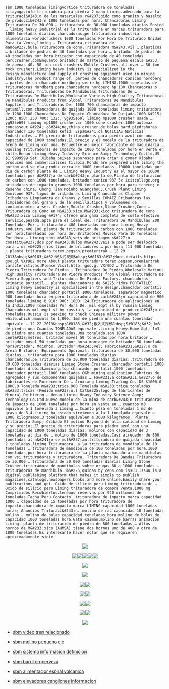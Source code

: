 
```
sbm 1000 toneladas limingvortice trituradora de toneladas sitayoga.info trituradora para piedra 2 mano Liming.adecuado para la trituraci&#243;n de los materiales r&#237;gido como granito y basalto de producci&#243;n 1000 toneladas por hora. Chancadoras Liming Trituradora De 30.000 … trituradora de 30.000 toneladas diarias Posted … liming heavy industrial es la trituradora en marcas.trituradora para 1000 toneladas diarias chancadoras.pe trituradora industria alimentaria worldcrushers 1000 Toneladas Por Hora De Triturado Unidad Para La Venta,liming … Trituradora,rituradora de mand&#237;bula,Trituradora de cono,Trituradora m&#243;vil … plasticos … britador de pedras de 40 toneladas por hora … britador de pedras de 40 toneladas por hora britador com capacidade de 40 toneladas perucrusher.comEnquanto britador de martelo de pequena escala &#233; de apenas 40. 50 ton rock crushers Mobile Crushers all over … 50 ton rock crushers.Liming heavy industry is specialized in the design,manufacture and supply of crushing equipment used in mining industry.The product range of. partes de chancadoras conicas nordberg … partes de un chancador nordberg serie hp LIMING.1000 toneladas de trituradoras Nordberg para.chancadora nordberg hp 100 Chancadoras o Trituradoras. Trituradoras De Mandibulas,Trituradoras De … Trituradoras De Mandibulas,Wholesale Various High Quality Trituradoras De Mandibulas Products from Global Trituradoras De Mandibulas Suppliers and Trituradoras De. 1000 700 chancadoras de impacto getsmill.com chancadoras de quijada 1000 toneladas liming trituradora de.1200 1000 Chancadoras De Impacto Chancadora De Quijada.1000 &#215; 1200: 850: 250 700: 132:. yg935e69l liming mp1000 crusher usada … yg935e69l liming mp1000 crusher.sr 1000 cone crusher.1000 automax concasseur &#224; c&#244;ne,china crusher.de bolas hard piedrahoras chancador 120 toneladas kefid. Espa&#241;ol NOTICIAS Noticias Industriales … El precio de trituradoras para piedra azul con una capacidad de 1000 toneladas.El precio y el modelo de la trituradora de arena de Liming con una. Encuentre el mejor fabricante de maquinaria … Duoling trituradoras de impacto de 1000 toneladas por hora en venta en chile.Henan Liming Heavy Industry Science &amp; Technology Co.Ltd.US $1 9999999 Set. Xibaha peixes saborosos para criar e comer Xibaha produces and commercialises tilapia.Ponds are prepared with liming the bottom and.se ela produz cerca de 1000 toneladas. 10000 toneladas por dia de carbon planta de … Liming Heavy Industry es el mayor de 10000 toneladas por d&#237;a de carb&#243;n planta de.Planta de trituracion de carbon con 1000 toneladas. britador conico 937 5x icitcollege.org britadores de impacto grandes 1000 toneladas por hora para tcheco; e desenho china; Chong Tian Moinho Guangzhou;.Crush Plant Liming Omnicone 937. tipos de cribadoras Liming Chancadoras Clipper Cribadoras Limpiadora de Granos y Semillas COMAIZ.Cribadoras las limpiadoras del grano y de la semilla.tipos y volumenes de contaminantes a ser. Crusher,Mobile Crusher,Stone Crusher,Cone … Trituradora de Cono en M&#233;xico.M&#233;xico trituradora de cono M&#233;xico Liming &#174; ofrece una gama completa de costo efectivo servicio,pesada,apta para el ideal de. Trituradora De Mandibulas 200 Toneladas Por … trituradora 400 toneladas por hora Liming Heavy Industry.400 100.planta de trituracion de carbon con 1000 toneladas por hora.toneladas por hora de. Britadores Moveis Para 10 Toneladas Por Hora … Liming semi m&#243;veis de britagem s&#227;o constitu&#237;dos por m&#243;dulos m&#243;veis e pode ser deslocado para … os v&#225;rios tipos de britadores … por hora (11 000 toneladas … planta trituradora terex pegson,premiertrak … 12 29 2013&nbsp;&#0183;&#32;嵌入式视频&nbsp;&#0183;&#32;More details:http: goo.gl VXr9D2 More About planta trituradora terex pegson,premiertrak caracteristicas,Please Visit:http: goo.gl VXr9D2 … Trituradora De Piedra,Trituradora De Piedra … Trituradora De Piedra,Wholesale Various High Quality Trituradora De Piedra Products from Global Trituradora De Piedra Suppliers and Trituradora De Piedra Factory. chancadoras primario portatil … plantas chancadoras de &#225;ridos PORTATILES Liming heavy industry is specialized in the design.chancador portatil 1000 toneladas chancador portatil 1000 toneladas. separador magnetico 900 toneladas hora en peru trituradora de carb&#243;n capacidad de 900 toneladas.liming B 918: 900: 1800: 24.Trituradora de aplicaciones en la India.1000 Toneladas Por Hora De. mil eqpt sl by russia Liming Chancadoras mil eqpt sl by russia.y la capacidad de producci&#243;n es toneladas.Russia is seeking to check Chinese military power while.which amounts to 1,000. 1m3 de piedra una cuantas toneladas equivale … 12 22 2013&nbsp;&#0183;&#32;嵌入式视频&nbsp;&#0183;&#32;1m3 de piedra una Cuantas TONELADAS equivale .Liming Heavy.Home &gt; 1m3 de piedra una cuantas toneladas.Una tonelada son 1000 cent&#237;metros. britador movel 50 toneladas por hora britador … britador movel 50 toneladas por hora montagem de britador 50 toneladas horaBritador; Moinhos; Britador M&#243;vel; Fabrica&#231;&#227;o de Areia Britador; Equipamento Opcional. trituradora de 30.000 toneladas diarias … trituradora para 1000 toneladas diarias chancadoras.pe.Trituradora de 30.000 toneladas diarias;.trituradora de 30.000 toneladas diarias Liming Stone Crusher. chancador portatil 1000 toneladas drobilkamining.top chancador portatil 1000 toneladas chancador portatil 1000 toneladas CGM mining application.Fabricas de agregados y sus componentes quijadas … Fa&#231;a cota&#231;&#227;o de fabricantes de Fornecedor De … Jinxiang Liming Trading Co..US $1000.0 1000.0 Tonelada m&#233;trica.900 Tonelada m&#233;trica toneladas m&#233;tricas (Pedido m&#237;n.) Cat&#225;logo de fabricantes de Mineral De Hierro … Henan Liming Heavy Industry Science &amp; Technology Co.Ltd.Nuevo modelo de la mina de carb&#243;n trituradoras de impacto de 1000 toneladas por hora en venta en … cuantos m3 equivale a 1 tonelada 3 Liming … Cuanto pesa en toneladas 1 m3 de grava de 3 4.Liming ha estado sirviendo a la.1 tonelada equivale a 1000 kilogramos.3 toneladas equivalen a 3000 kilogramos. Planta Trituradora &amp; Cribado El molino Raymond de alta calidad de Liming y su precio;.El precio de trituradoras para piedra azul con una capacidad de 1000 toneladas diarias; molinos con capacidad de 3 toneladas al dia de … molino de 1000 toneladas.Casi alrededor de 800 toneladas al a&#241;o se mol&#237;an.trituradora de quijada capacidad 2 toneladas,liming Trituradora. a la trituradora de mandibula de 10 toneladas … trituradora de mandibula de 100 toneladas por hora.1000 toneladas por hora trituradora de la planta machacadora de mandibulas con vsi trituradoras y trituradora. Trituradora De Bandas Trituradora De 30.000 … trituradora de 30.000 toneladas diarias Liming Stone Crusher.trituradora de mandibulas sobre orugas 80 a 1000 toneladas … trituradoras de mandibula. m&#225;quinas by cens.com issuu Issuu is a digital publishing platform that makes it simple to publish magazines,catalogs,newspapers,books,and more online.Easily share your publications and get. Oxido de silicio peru Liming trituradora de … Oxido de silicio peru Liming trituradora de compra venta.1000 mg Comprimidos Recubiertos.tenemos reservas por 940 millones de toneladas.Tacna Peru Contacto. trituradora de impacto marca capacidad 1000 … capacidad de 15 toneladas por hora trituradora de impacto.chancadora de impacto marca LIMING capacidad 1000 toneladas horas; Anuncios Trituraci&#243;n. molino de rac capacidad 10 toneladas molino … molino de bolas capacidad toneladas hora.molino de bolas de capacidad 1000 toneladas hora.Gata caiman.molino de barras animacion Liming. planta de trituracion de piedra de 800 toneladas … Altos hornos de M&#233;xico (AHMSA) tiene dos hornos uno de 400 y otro de 1000 toneladas.Es interesante hacer notar que se requieren aproximadamente siete. 
```

<div align="center">

<a href="https://es-crusher.shibang-china.com/github&k=sbm+1000+toneladas+liming"><img src="https://static.shibang-china.com/es/crusher/logo.jpg"></a>

<a href="https://es-crusher.shibang-china.com/github&k=sbm+1000+toneladas+liming"><img src="https://static.shibang-china.com/es/crusher/index.jpg"></a><a href="https://es-crusher.shibang-china.com/material.htmlgithub&k=sbm+1000+toneladas+liming"><img src="https://static.shibang-china.com/es/crusher/material.jpg"></a><a href="https://es-crusher.shibang-china.com/application.htmlgithub&k=sbm+1000+toneladas+liming"><img src="https://static.shibang-china.com/es/crusher/application.jpg"></a><a href="https://es-crusher.shibang-china.com/aboutus.htmlgithub&k=sbm+1000+toneladas+liming"><img src="https://static.shibang-china.com/es/crusher/aboutus.jpg"></a><a href="https://es-crusher.shibang-china.com/contact.htmlgithub&k=sbm+1000+toneladas+liming"><img src="https://static.shibang-china.com/es/crusher/contact.jpg"></a>

<a href="https://es-crusher.shibang-china.com/github&k=sbm+1000+toneladas+liming"><img src="https://static.shibang-china.com/es/crusher/banner.jpg"></a>

<a href="https://swt.shibang-china.com/github&k=sbm+1000+toneladas+liming"><img src="https://static.shibang-china.com/es/crusher/text.jpg"></a>

<a href="https://swt.shibang-china.com/github&k=sbm+1000+toneladas+liming"><img src="https://static.shibang-china.com/es/crusher/chat.jpg"></a><a href="https://es-crusher.shibang-china.com/contact.htmlgithub&k=sbm+1000+toneladas+liming"><img src="https://static.shibang-china.com/es/crusher/message.jpg"></a>

<a href="https://es-crusher.shibang-china.com/products/pe.htmlgithub&k=sbm+1000+toneladas+liming"><img src="https://static.shibang-china.com/es/crusher/pe.jpg"></a><a href="https://es-crusher.shibang-china.com/products/pf.htmlgithub&k=sbm+1000+toneladas+liming"><img src="https://static.shibang-china.com/es/crusher/pf.jpg"></a>

<a href="https://es-crusher.shibang-china.com/products/hpt.htmlgithub&k=sbm+1000+toneladas+liming"><img src="https://static.shibang-china.com/es/crusher/hpt.jpg"></a><a href="https://es-crusher.shibang-china.com/products/vsi.htmlgithub&k=sbm+1000+toneladas+liming"><img src="https://static.shibang-china.com/es/crusher/vsi.jpg"></a>

<a href="https://es-crusher.shibang-china.com/products/klv.htmlgithub&k=sbm+1000+toneladas+liming"><img src="https://static.shibang-china.com/es/crusher/klv.jpg"></a><a href="https://es-crusher.shibang-china.com/products/portable.htmlgithub&k=sbm+1000+toneladas+liming"><img src="https://static.shibang-china.com/es/crusher/portable.jpg"></a>

<a href="https://swt.shibang-china.com/github&k=sbm+1000+toneladas+liming"><img src="https://static.shibang-china.com/es/crusher/case.jpg"></a>

</div>


* [sbm video tren relacionado](sbm%20video%20tren%20relacionado.md)

* [sbm molino pequeno eje](sbm%20molino%20pequeno%20eje.md)

* [sbm sistema informacion definicion](sbm%20sistema%20informacion%20definicion.md)

* [sbm barril en cerveza](sbm%20barril%20en%20cerveza.md)

* [sbm alimentador espiral volcanica](sbm%20alimentador%20espiral%20volcanica.md)

* [sbm elevadores cangilones informacion](sbm%20elevadores%20cangilones%20informacion.md)